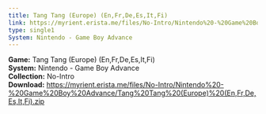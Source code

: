 ```yaml
---
title: Tang Tang (Europe) (En,Fr,De,Es,It,Fi)
link: https://myrient.erista.me/files/No-Intro/Nintendo%20-%20Game%20Boy%20Advance/Tang%20Tang%20(Europe)%20(En,Fr,De,Es,It,Fi).zip
type: single1
System: Nintendo - Game Boy Advance
---
```

<b>Game:</b> Tang Tang (Europe) (En,Fr,De,Es,It,Fi)<br>
<b>System:</b> Nintendo - Game Boy Advance<br>
<b>Collection:</b> No-Intro<br>
<b>Download:</b> https://myrient.erista.me/files/No-Intro/Nintendo%20-%20Game%20Boy%20Advance/Tang%20Tang%20(Europe)%20(En,Fr,De,Es,It,Fi).zip